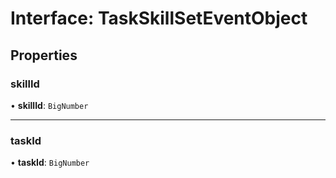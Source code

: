 # Interface: TaskSkillSetEventObject

## Properties

### skillId

• **skillId**: `BigNumber`

___

### taskId

• **taskId**: `BigNumber`
